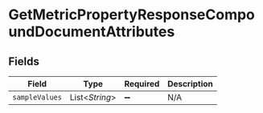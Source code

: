 # GetMetricPropertyResponseCompoundDocumentAttributes


## Fields

| Field              | Type               | Required           | Description        |
| ------------------ | ------------------ | ------------------ | ------------------ |
| `sampleValues`     | List\<*String*>    | :heavy_minus_sign: | N/A                |